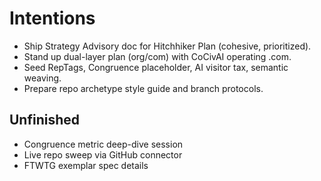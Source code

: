 # Intentions

- Ship Strategy Advisory doc for Hitchhiker Plan (cohesive, prioritized).
- Stand up dual-layer plan (org/com) with CoCivAI operating .com.
- Seed RepTags, Congruence placeholder, AI visitor tax, semantic weaving.
- Prepare repo archetype style guide and branch protocols.

## Unfinished
- Congruence metric deep-dive session
- Live repo sweep via GitHub connector
- FTWTG exemplar spec details
